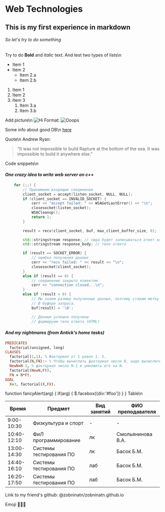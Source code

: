 # Web Technologies #
## This is my first experience in markdown ##
###### So let's try to do something ######

Try to do **Bold** and *italic* text.
And test two types of lists\n
* Item 1
* Item 2
  * Item 2.a
  * Item 2.b
  
1. Item 1
1. Item 2
1. Item 3
   1. Item 3.a
   1. Item 3.b

Add picture\n
   ![Hi](https://vignette.wikia.nocookie.net/life-is-strange/images/1/1a/Fc%2C550x550%2Cwhite.jpg/revision/latest?cb=20170413133044&path-prefix=ru)
Format: ![Ooops](url)

Some info about good DB\n
[here](https://habrahabr.ru/post/254773/)

Quote\n
Andrew Ryan:

> “It was not impossible to build Rapture at the bottom of the sea. 
> It was impossible to build it anywhere else.” 

Code snippets\n
#### *One crazy idea to write web server on c++* ####
```c++
	for (;;) {
		// Принимаем входящие соединения
		client_socket = accept(listen_socket, NULL, NULL);
		if (client_socket == INVALID_SOCKET) {
			cerr << "accept failed: " << WSAGetLastError() << "\n";
			closesocket(listen_socket);
			WSACleanup();
			return 1;
		}
		
		result = recv(client_socket, buf, max_client_buffer_size, 0);

		std::stringstream response; // сюда будет записываться ответ клиенту
		std::stringstream response_body; // тело ответа

		if (result == SOCKET_ERROR) {
			// ошибка получения данных
			cerr << "recv failed: " << result << "\n";
			closesocket(client_socket);
		}
		else if (result == 0) {
			// соединение закрыто клиентом
			cerr << "connection closed...\n";
		}
		else if (result > 0) {
			// Мы знаем размер полученных данных, поэтому ставим метку конца строки
			// В буфере запроса.
			buf[result] = '\0';

			// Данные успешно получены
			// формируем тело ответа (HTML)
```
#### *And my nightmares (from Antick's home tasks)* ####
```prolog
PREDICATES
  factorial(unsigned, long)
CLAUSES
  factorial(1,1). % Факториал от 1 равен 1. 5.
  factorial(N,FN):─ % Чтобы вычислить факториал числа N, надо вычислить   
  NewN=N-1, % факториал числа N-1 и умножить его на N. 
  factorial(NewN,Ft), 
  FN = N*Ft. 
GOAL  
  X=3, factorial(X,FX).  
``` 
function fancyAlert(arg) {
      if(arg) {
        $.facebox({div:'#foo'})
      }
    }
Table\n

Время|Предмет|Вид занятий|ФИО преподавателя 
-----|-------|-----------|-----------------
9:00-10:30|Физкультура и спорт| - | - 
10:40-12:10|ФиЛ программирование|лк|Смольянинова В.А.
13:00-14:30|Системы тестирования ПО|лк|Басок Б.М.
14:40-16:10|Системы тестирования ПО|лаб|Басок Б.М.
16:20-17:50|Системы тестирования ПО|лаб|Басок Б.М.

Link to my friend's github:
@zobninatn/zobninatn.github.io

Emoji
:pig2::dash::dash:
